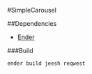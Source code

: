 #SimpleCarousel

##Dependencies

- [Ender](https://github.com/ender-js/Ender)

###Build

    ender build jeesh reqwest

